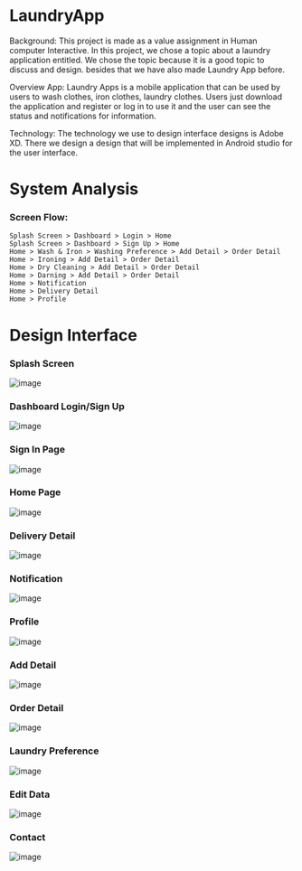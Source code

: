 # LaundryApp

Background:
This project is made as a value assignment in Human computer Interactive. In this project, we chose a topic about a laundry application entitled. We chose the topic because it is a good topic to discuss and design. besides that we have also made Laundry App before.

Overview App:
Laundry Apps is a mobile application that can be used by users to wash clothes, iron clothes, laundry clothes. Users just download the application and register or log in to use it and the user can see the status and notifications for information.

Technology:
	The technology we use to design interface designs is Adobe XD. There we design a design that will be implemented in Android studio for the user interface.
  
# System Analysis  
### Screen Flow:

```
Splash Screen > Dashboard > Login > Home
Splash Screen > Dashboard > Sign Up > Home
Home > Wash & Iron > Washing Preference > Add Detail > Order Detail
Home > Ironing > Add Detail > Order Detail
Home > Dry Cleaning > Add Detail > Order Detail 
Home > Darning > Add Detail > Order Detail
Home > Notification
Home > Delivery Detail
Home > Profile
```

# Design Interface
### Splash Screen
![image](https://user-images.githubusercontent.com/54848709/142750264-a241d577-4adf-4327-afba-d8b49dd08697.png)
### Dashboard Login/Sign Up
![image](https://user-images.githubusercontent.com/54848709/142750266-0485b47b-fe25-4c6a-a710-2bf642cbeac7.png)
### Sign In Page
![image](https://user-images.githubusercontent.com/54848709/142750268-3c51b485-d799-431f-8974-c4ea276ad24b.png)
### Home Page
![image](https://user-images.githubusercontent.com/54848709/142750269-81fc7a34-0584-4fd0-9806-116f2428036e.png)
### Delivery Detail
![image](https://user-images.githubusercontent.com/54848709/142750273-3a73926d-ff03-4a74-b4cd-b5082c63bbdc.png)
### Notification
![image](https://user-images.githubusercontent.com/54848709/142750275-b25369f8-7307-46a7-84c4-390e5039bef6.png)
### Profile
![image](https://user-images.githubusercontent.com/54848709/142750278-b10d03e7-53f2-4b0f-bb76-f5da342ad9d1.png)
### Add Detail
![image](https://user-images.githubusercontent.com/54848709/142750281-0e15581b-79e9-44f0-a4e9-35149bd7437c.png)
### Order Detail
![image](https://user-images.githubusercontent.com/54848709/142750287-1967dcc7-2ada-4a79-9e27-ab49b3f1364f.png)
### Laundry Preference
![image](https://user-images.githubusercontent.com/54848709/142750289-c90fa320-1e23-4d55-800f-7c80c28b76dd.png)
### Edit Data
![image](https://user-images.githubusercontent.com/54848709/142750293-4f43f065-9908-410d-bf09-6d5413809b61.png)
### Contact
![image](https://user-images.githubusercontent.com/54848709/142750295-6f093f0e-07de-4e81-b3b8-83456950ab15.png)

